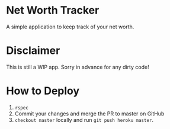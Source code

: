 # Net Worth Tracker

A simple application to keep track of your net worth.

# Disclaimer

This is still a WIP app.  Sorry in advance for any dirty code!

# How to Deploy

1. `rspec`
2. Commit your changes and merge the PR to master on GitHub
2. `checkout master` locally and run `git push heroku master`.
